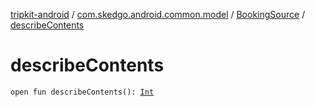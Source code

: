 [tripkit-android](../../index.md) / [com.skedgo.android.common.model](../index.md) / [BookingSource](index.md) / [describeContents](./describe-contents.md)

# describeContents

`open fun describeContents(): `[`Int`](https://kotlinlang.org/api/latest/jvm/stdlib/kotlin/-int/index.html)